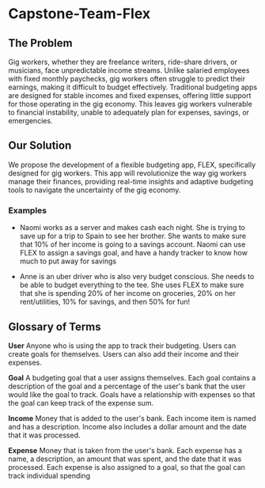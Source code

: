 # Capstone-Team-Flex

## The Problem

Gig workers, whether they are freelance writers, ride-share drivers, or musicians, face unpredictable income streams. Unlike salaried employees with fixed monthly paychecks, gig workers often struggle to predict their earnings, making it difficult to budget effectively. Traditional budgeting apps are designed for stable incomes and fixed expenses, offering little support for those operating in the gig economy. This leaves gig workers vulnerable to financial instability, unable to adequately plan for expenses, savings, or emergencies.

## Our Solution

We propose the development of a flexible budgeting app, FLEX, specifically designed for gig workers. This app will revolutionize the way gig workers manage their finances, providing real-time insights and adaptive budgeting tools to navigate the uncertainty of the gig economy.

### Examples

-   Naomi works as a server and makes cash each night. She is trying to save up for a trip to Spain to see her brother. She wants to make sure that 10% of her income is going to a savings account. Naomi can use FLEX to assign a savings goal, and have a handy tracker to know how much to put away for savings

-   Anne is an uber driver who is also very budget conscious. She needs to be able to budget everything to the tee. She uses FLEX to make sure that she is spending 20% of her income on groceries, 20% on her rent/utilities, 10% for savings, and then 50% for fun!

## Glossary of Terms

**User**
Anyone who is using the app to track their budgeting. Users can create goals for themselves. Users can also add their income and their expenses.

**Goal**
A budgeting goal that a user assigns themselves. Each goal contains a description of the goal and a percentage of the user's bank that the user would like the goal to track. Goals have a relationship with expenses so that the goal can keep track of the expense sum.

**Income**
Money that is added to the user's bank. Each income item is named and has a description. Income also includes a dollar amount and the date that it was processed.

**Expense**
Money that is taken from the user's bank. Each expense has a name, a description, an amount that was spent, and the date that it was processed. Each expense is also assigned to a goal, so that the goal can track individual spending
